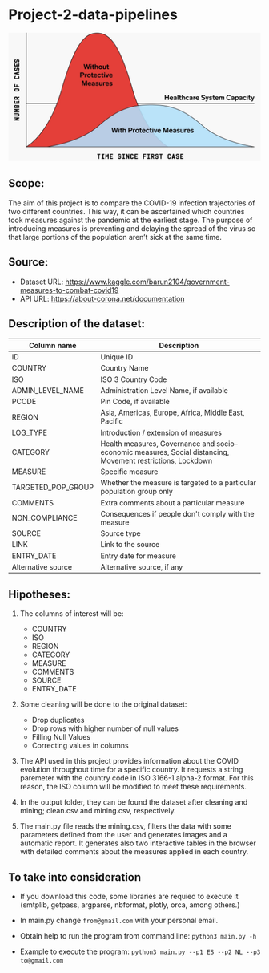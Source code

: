# Project-2-data-pipelines

<p align="center">
 <img src="input/Image_1.jpg"/>
</p>

## Scope:

The aim of this project is to compare the COVID-19 infection trajectories of two different countries. This way, it can be ascertained which countries took measures against the pandemic at the earliest stage. The purpose of introducing measures is preventing and delaying the spread of the virus so that large portions of the population aren’t sick at the same time.

## Source:

- Dataset URL: https://www.kaggle.com/barun2104/government-measures-to-combat-covid19
- API URL: https://about-corona.net/documentation

## Description of the dataset:

Column name   | Description
------------- | -------------
ID                 | Unique ID
COUNTRY            | Country Name
ISO                | ISO 3 Country Code
ADMIN_LEVEL_NAME   | Administration Level Name, if available
PCODE              | Pin Code, if available
REGION             | Asia, Americas, Europe, Africa, Middle East, Pacific
LOG_TYPE           | Introduction / extension of measures
CATEGORY           | Health measures, Governance and socio-economic measures, Social distancing, Movement restrictions, Lockdown
MEASURE            | Specific measure
TARGETED_POP_GROUP | Whether the measure is targeted to a particular population group only
COMMENTS           | Extra comments about a particular measure
NON_COMPLIANCE     | Consequences if people don't comply with the measure
SOURCE             | Source type
LINK               | Link to the source
ENTRY_DATE         | Entry date for measure
Alternative source | Alternative source, if any

## Hipotheses:

1) The columns of interest will be:
    - COUNTRY
    - ISO
    - REGION
    - CATEGORY
    - MEASURE
    - COMMENTS
    - SOURCE
    - ENTRY_DATE
 
 2) Some cleaning will be done to the original dataset:
    - Drop duplicates
    - Drop rows with higher number of null values
    - Filling Null Values
    - Correcting values in columns

 3) The API used in this project provides information about the COVID evolution throughout time for a specific country. It requests a string paremeter with the country code in ISO 3166-1 alpha-2 format. For this reason, the ISO column will be modified to meet these requirements.

 4) In the output folder, they can be found the dataset after cleaning and mining; clean.csv and mining.csv, respectively.

 5) The main.py file reads the mining.csv, filters the data with some parameters defined from the user and generates images and a automatic report. It generates also two interactive tables in the browser with detailed comments about the measures applied in each country. 

## To take into consideration

- If you download this code, some libraries are requied to execute it (smtplib, getpass, argparse, nbformat, plotly, orca, among others.)

- In main.py change ```from@gmail.com``` with your personal email. 

- Obtain help to run the program from command line: ```python3 main.py -h```

- Example to execute the program: ```python3 main.py --p1 ES --p2 NL --p3 to@gmail.com```

